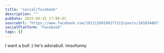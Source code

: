 ```yaml
---
title: "social/facebook"
description: ""
pubDate: 2015-09-25 17:06:01
sourceUrl: "https://www.facebook.com/10111169199177213/posts/10103486710521063"
socialPlatform: "Facebook"
tags: []
---
```


I want a bull :) he's adorabull. imsofunny
